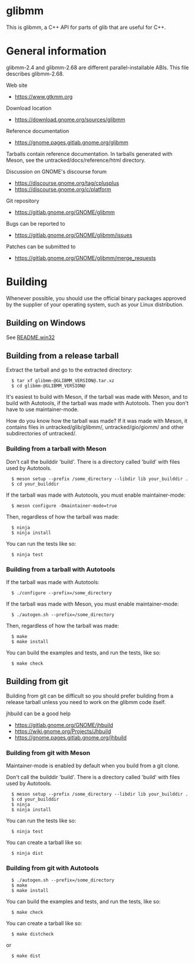 # glibmm
This is glibmm, a C++ API for parts of glib that are useful for C++.

# General information

glibmm-2.4 and glibmm-2.68 are different parallel-installable ABIs.
This file describes glibmm-2.68.

Web site
 - https://www.gtkmm.org

Download location
 - https://download.gnome.org/sources/glibmm

Reference documentation
 - https://gnome.pages.gitlab.gnome.org/glibmm

Tarballs contain reference documentation. In tarballs generated with Meson,
see the untracked/docs/reference/html directory.

Discussion on GNOME's discourse forum
 - https://discourse.gnome.org/tag/cplusplus
 - https://discourse.gnome.org/c/platform

Git repository
 - https://gitlab.gnome.org/GNOME/glibmm

Bugs can be reported to
 - https://gitlab.gnome.org/GNOME/glibmm/issues

Patches can be submitted to
 - https://gitlab.gnome.org/GNOME/glibmm/merge_requests

# Building

Whenever possible, you should use the official binary packages approved by the
supplier of your operating system, such as your Linux distribution.

## Building on Windows

See [README.win32](README.win32.md)

## Building from a release tarball

Extract the tarball and go to the extracted directory:
```
  $ tar xf glibmm-@GLIBMM_VERSION@.tar.xz
  $ cd glibmm-@GLIBMM_VERSION@
```

It's easiest to build with Meson, if the tarball was made with Meson,
and to build with Autotools, if the tarball was made with Autotools.
Then you don't have to use maintainer-mode.

How do you know how the tarball was made? If it was made with Meson,
it contains files in untracked/glib/glibmm/, untracked/gio/giomm/ and
other subdirectories of untracked/.

### Building from a tarball with Meson

Don't call the builddir 'build'. There is a directory called 'build' with
files used by Autotools.
```
  $ meson setup --prefix /some_directory --libdir lib your_builddir .
  $ cd your_builddir
```

If the tarball was made with Autotools, you must enable maintainer-mode:
```
  $ meson configure -Dmaintainer-mode=true
```

Then, regardless of how the tarball was made:
```
  $ ninja
  $ ninja install
```
You can run the tests like so:
```
  $ ninja test
```

### Building from a tarball with Autotools

If the tarball was made with Autotools:
```
  $ ./configure --prefix=/some_directory
```
If the tarball was made with Meson, you must enable maintainer-mode:
```
  $ ./autogen.sh --prefix=/some_directory
```

Then, regardless of how the tarball was made:
```
  $ make
  $ make install
```
You can build the examples and tests, and run the tests, like so:
```
  $ make check
```

## Building from git

Building from git can be difficult so you should prefer building from
a release tarball unless you need to work on the glibmm code itself.

jhbuild can be a good help
- https://gitlab.gnome.org/GNOME/jhbuild
- https://wiki.gnome.org/Projects/Jhbuild
- https://gnome.pages.gitlab.gnome.org/jhbuild

### Building from git with Meson

Maintainer-mode is enabled by default when you build from a git clone.

Don't call the builddir 'build'. There is a directory called 'build' with
files used by Autotools.
```
  $ meson setup --prefix /some_directory --libdir lib your_builddir .
  $ cd your_builddir
  $ ninja
  $ ninja install
```
You can run the tests like so:
```
  $ ninja test
```
You can create a tarball like so:
```
  $ ninja dist
```

### Building from git with Autotools

```
  $ ./autogen.sh --prefix=/some_directory
  $ make
  $ make install
```
You can build the examples and tests, and run the tests, like so:
```
  $ make check
```
You can create a tarball like so:
```
  $ make distcheck
```
or
```
  $ make dist
```
